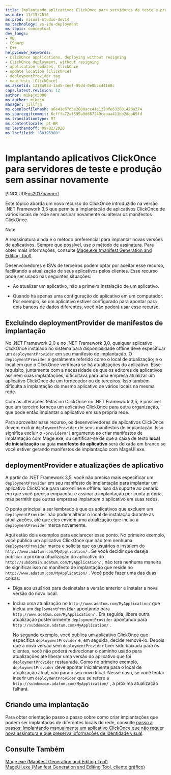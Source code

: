 ```yaml
---
title: Implantando aplicativos ClickOnce para servidores de teste e produção sem assinatura | Microsoft Docs
ms.date: 11/15/2016
ms.prod: visual-studio-dev14
ms.technology: vs-ide-deployment
ms.topic: conceptual
dev_langs:
- VB
- CSharp
- C++
helpviewer_keywords:
- ClickOnce applications, deploying without resigning
- ClickOnce deployment, without resigning
- application updates, ClickOnce
- update location [ClickOnce]
- deploymentProvider tag
- manifests [ClickOnce]
ms.assetid: 1218a98d-1ad5-4eef-95dd-0e0b3c44168c
caps.latest.revision: 12
author: mikejo5000
ms.author: mikejo
manager: jillfra
ms.openlocfilehash: a8e41e67d5e2800acc41e1220fe632001420a274
ms.sourcegitcommit: 6cfffa72af599a9d667249caaaa411bb28ea69fd
ms.translationtype: MT
ms.contentlocale: pt-BR
ms.lasthandoff: 09/02/2020
ms.locfileid: "80395380"
---
```

# <a name="deploying-clickonce-applications-for-testing-and-production-servers-without-resigning"></a>Implantando aplicativos ClickOnce para servidores de teste e produção sem assinar novamente
[!INCLUDE[vs2017banner](../includes/vs2017banner.md)]

Este tópico aborda um novo recurso do ClickOnce introduzido na versão .NET Framework 3,5 que permite a implantação de aplicativos ClickOnce de vários locais de rede sem assinar novamente ou alterar os manifestos ClickOnce.  
  
> [!NOTE]
> A reassinatura ainda é o método preferencial para implantar novas versões de aplicativos. Sempre que possível, use o método de assinatura. Para obter mais informações, consulte [Mage.exe (manifest Generation and Editing Tool)](https://msdn.microsoft.com/library/77dfe576-2962-407e-af13-82255df725a1).  
  
 Desenvolvedores e ISVs de terceiros podem optar por aceitar esse recurso, facilitando a atualização de seus aplicativos pelos clientes. Esse recurso pode ser usado nas seguintes situações:  
  
- Ao atualizar um aplicativo, não a primeira instalação de um aplicativo.  
  
- Quando há apenas uma configuração do aplicativo em um computador. Por exemplo, se um aplicativo estiver configurado para apontar para dois bancos de dados diferentes, você não poderá usar esse recurso.  
  
## <a name="excluding-deploymentprovider-from-deployment-manifests"></a>Excluindo deploymentProvider de manifestos de implantação  
 No .NET Framework 2,0 e no .NET Framework 3,0, qualquer aplicativo ClickOnce instalado no sistema para disponibilidade offline deve especificar um `deploymentProvider` em seu manifesto de implantação. O `deploymentProvider` é geralmente referido como o local de atualização; é o local em que o ClickOnce verificará se há atualizações do aplicativo. Esse requisito, juntamente com a necessidade de que os editores de aplicativos assinem suas implantações, dificultava para uma empresa atualizar um aplicativo ClickOnce de um fornecedor ou de terceiros. Isso também dificulta a implantação do mesmo aplicativo de vários locais na mesma rede.  
  
 Com as alterações feitas no ClickOnce no .NET Framework 3,5, é possível que um terceiro forneça um aplicativo ClickOnce para outra organização, que pode então implantar o aplicativo em sua própria rede.  
  
 Para aproveitar esse recurso, os desenvolvedores de aplicativos ClickOnce devem excluir `deploymentProvider` de seus manifestos de implantação. Isso significa excluir o `-providerUrl` argumento ao criar manifestos de implantação com Mage.exe, ou certificar-se de que a caixa de texto **local de inicialização** na guia **manifesto do aplicativo** será deixada em branco se você estiver gerando manifestos de implantação com MageUI.exe.  
  
## <a name="deploymentprovider-and-application-updates"></a>deploymentProvider e atualizações de aplicativo  
 A partir do .NET Framework 3,5, você não precisa mais especificar um `deploymentProvider` em seu manifesto de implantação para implantar um aplicativo ClickOnce para uso online e offline. Isso dá suporte ao cenário em que você precisa empacotar e assinar a implantação por conta própria, mas permitir que outras empresas implantem o aplicativo em suas redes.  
  
 O ponto principal a ser lembrado é que os aplicativos que excluem um `deploymentProvider` não podem alterar o local de instalação durante as atualizações, até que eles enviem uma atualização que inclua a `deploymentProvider` marca novamente.  
  
 Aqui estão dois exemplos para esclarecer esse ponto. No primeiro exemplo, você publica um aplicativo ClickOnce que não tem nenhuma `deploymentProvider` marca e solicita que os usuários o instalem do `http://www.adatum.com/MyApplication/` . Se você decidir que deseja publicar a próxima atualização do aplicativo do `http://subdomain.adatum.com/MyApplication/` , não terá nenhuma maneira de significar isso no manifesto de implantação que reside no `http://www.adatum.com/MyApplication/` . Você pode fazer uma das duas coisas:  
  
- Diga aos usuários para desinstalar a versão anterior e instalar a nova versão do novo local.  
  
- Inclua uma atualização no `http://www.adatum.com/MyApplication/` que inclua um `deploymentProvider` apontando para `http://www.adatum.com/MyApplication/` . Em seguida, libere outra atualização posteriormente `deploymentProvider` apontando para `http://subdomain.adatum.com/MyApplication/` .  
  
  No segundo exemplo, você publica um aplicativo ClickOnce que especifica `deploymentProvider` e, em seguida, decide removê-lo. Depois que a nova versão sem `deploymentProvider` tiver sido baixada para os clientes, você não poderá redirecionar o caminho usado para atualizações até liberar uma versão do aplicativo que foi `deploymentProvider` restaurada. Como no primeiro exemplo, `deploymentProvider` deve apontar inicialmente para o local de atualização atual, não para o seu novo local. Nesse caso, se você tentar inserir um `deploymentProvider` que se refere a `http://subdomain.adatum.com/MyApplication/` , a próxima atualização falhará.  
  
## <a name="creating-a-deployment"></a>Criando uma implantação  
 Para obter orientação passo a passo sobre como criar implantações que podem ser implantadas de diferentes locais de rede, consulte [passo a passos: Implantando manualmente um aplicativo ClickOnce que não requer nova assinatura e que preserva informações de identidade visual](/visualstudio/deployment/walkthrough-manually-deploying-a-clickonce-app-no-re-signing-required?view=vs-2015).  
  
## <a name="see-also"></a>Consulte Também  
 [Mage.exe (Manifest Generation and Editing Tool)](https://msdn.microsoft.com/library/77dfe576-2962-407e-af13-82255df725a1)   
 [MageUI.exe (Manifest Generation and Editing Tool, cliente gráfico)](https://msdn.microsoft.com/library/f9e130a6-8117-49c4-839c-c988f641dc14)
